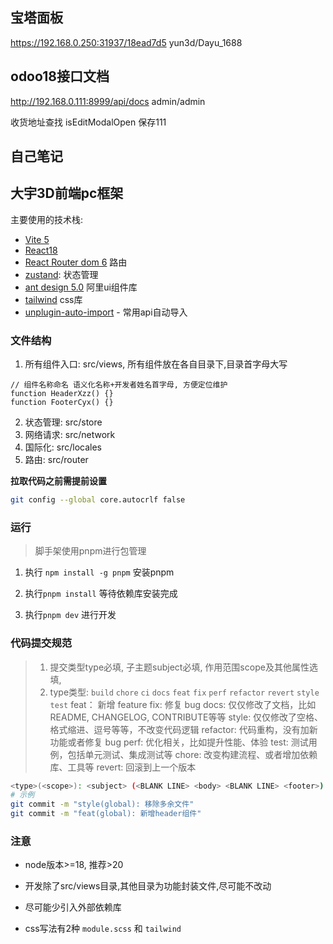 
## 宝塔面板
https://192.168.0.250:31937/18ead7d5
yun3d/Dayu_1688

## odoo18接口文档
http://192.168.0.111:8999/api/docs
admin/admin

收货地址查找
isEditModalOpen
保存111


## 自己笔记

## 大宇3D前端pc框架

主要使用的技术栈:

- [Vite 5](https://vitejs.dev/guide/)
- [React18](https://react.docschina.org/)
- [React Router dom 6](https://reactrouter.com/en/main) 路由
- [zustand](https://github.com/pmndrs/zustand): 状态管理
- [ant design 5.0](https://ant.design/index-cn) 阿里ui组件库
- [tailwind](https://tailwindcss.com/) css库
- [unplugin-auto-import](https://github.com/antfu/unplugin-auto-import) - 常用api自动导入

### 文件结构

1. 所有组件入口: src/views, 所有组件放在各自目录下,目录首字母大写

```tsx
// 组件名称命名 语义化名称+开发者姓名首字母, 方便定位维护
function HeaderXzz() {}
function FooterCyx() {}
```

2. 状态管理: src/store
3. 网络请求: src/network
4. 国际化: src/locales
5. 路由: src/router

**拉取代码之前需提前设置**

```bash
git config --global core.autocrlf false
```

### 运行

> 脚手架使用pnpm进行包管理

1. 执行 `npm install -g pnpm` 安装pnpm

2. 执行`pnpm install` 等待依赖库安装完成

3. 执行`pnpm dev` 进行开发

### 代码提交规范

> 1. 提交类型type必填, 子主题subject必填, 作用范围scope及其他属性选填,
> 2. type类型: `build` `chore` `ci` `docs` `feat` `fix` `perf` `refactor` `revert` `style` `test`
>    feat： 新增 feature
>    fix: 修复 bug
>    docs: 仅仅修改了文档，比如 README, CHANGELOG, CONTRIBUTE等等
>    style: 仅仅修改了空格、格式缩进、逗号等等，不改变代码逻辑
>    refactor: 代码重构，没有加新功能或者修复 bug
>    perf: 优化相关，比如提升性能、体验
>    test: 测试用例，包括单元测试、集成测试等
>    chore: 改变构建流程、或者增加依赖库、工具等
>    revert: 回滚到上一个版本

```bash
<type>(<scope>): <subject> (<BLANK LINE> <body> <BLANK LINE> <footer>)
# 示例
git commit -m "style(global): 移除多余文件"
git commit -m "feat(global): 新增header组件"
```

### 注意

- node版本>=18, 推荐>20

- 开发除了src/views目录,其他目录为功能封装文件,尽可能不改动
- 尽可能少引入外部依赖库
- css写法有2种 `module.scss` 和 `tailwind`





